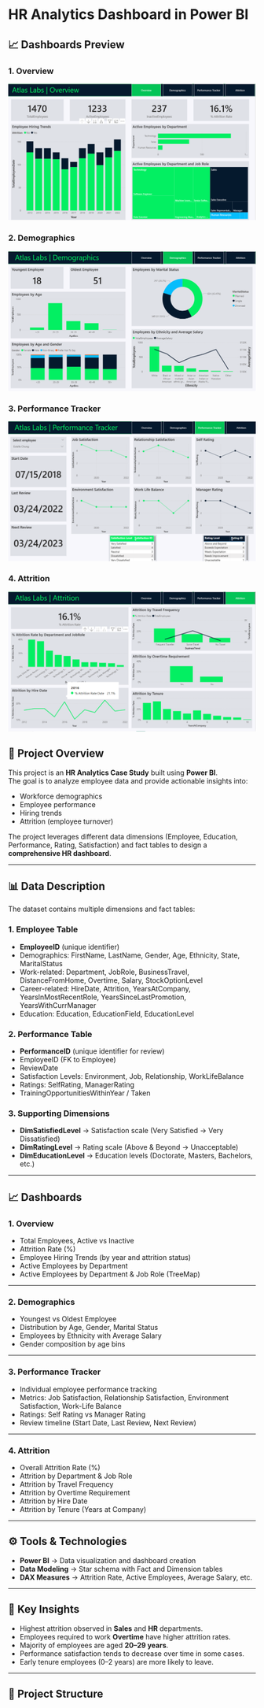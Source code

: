 # HR Analytics Dashboard in Power BI


## 📈 Dashboards Preview

### 1. Overview
![Overview Dashboard](Overview.png)

### 2. Demographics
![Demographics Dashboard](Demographics.png)

### 3. Performance Tracker
![Performance Dashboard](Performance_Tracker.png)

### 4. Attrition
![Attrition Dashboard](Attrition.png)


## 📌 Project Overview
This project is an **HR Analytics Case Study** built using **Power BI**.  
The goal is to analyze employee data and provide actionable insights into:
- Workforce demographics
- Employee performance
- Hiring trends
- Attrition (employee turnover)

The project leverages different data dimensions (Employee, Education, Performance, Rating, Satisfaction) and fact tables to design a **comprehensive HR dashboard**.

---

## 📊 Data Description
The dataset contains multiple dimensions and fact tables:

### 1. Employee Table
- **EmployeeID** (unique identifier)
- Demographics: FirstName, LastName, Gender, Age, Ethnicity, State, MaritalStatus
- Work-related: Department, JobRole, BusinessTravel, DistanceFromHome, Overtime, Salary, StockOptionLevel
- Career-related: HireDate, Attrition, YearsAtCompany, YearsInMostRecentRole, YearsSinceLastPromotion, YearsWithCurrManager
- Education: Education, EducationField, EducationLevel

### 2. Performance Table
- **PerformanceID** (unique identifier for review)
- EmployeeID (FK to Employee)
- ReviewDate
- Satisfaction Levels: Environment, Job, Relationship, WorkLifeBalance
- Ratings: SelfRating, ManagerRating
- TrainingOpportunitiesWithinYear / Taken

### 3. Supporting Dimensions
- **DimSatisfiedLevel** → Satisfaction scale (Very Satisfied → Very Dissatisfied)  
- **DimRatingLevel** → Rating scale (Above & Beyond → Unacceptable)  
- **DimEducationLevel** → Education levels (Doctorate, Masters, Bachelors, etc.)  

---

## 📈 Dashboards

### 1. **Overview**
- Total Employees, Active vs Inactive
- Attrition Rate (%)
- Employee Hiring Trends (by year and attrition status)
- Active Employees by Department
- Active Employees by Department & Job Role (TreeMap)

---

### 2. **Demographics**
- Youngest vs Oldest Employee
- Distribution by Age, Gender, Marital Status
- Employees by Ethnicity with Average Salary
- Gender composition by age bins

---

### 3. **Performance Tracker**
- Individual employee performance tracking
- Metrics: Job Satisfaction, Relationship Satisfaction, Environment Satisfaction, Work-Life Balance
- Ratings: Self Rating vs Manager Rating
- Review timeline (Start Date, Last Review, Next Review)

---

### 4. **Attrition**
- Overall Attrition Rate (%)
- Attrition by Department & Job Role
- Attrition by Travel Frequency
- Attrition by Overtime Requirement
- Attrition by Hire Date
- Attrition by Tenure (Years at Company)

---

## ⚙️ Tools & Technologies
- **Power BI** → Data visualization and dashboard creation
- **Data Modeling** → Star schema with Fact and Dimension tables
- **DAX Measures** → Attrition Rate, Active Employees, Average Salary, etc.

---

## 🚀 Key Insights
- Highest attrition observed in **Sales** and **HR** departments.
- Employees required to work **Overtime** have higher attrition rates.
- Majority of employees are aged **20–29 years**.
- Performance satisfaction tends to decrease over time in some cases.
- Early tenure employees (0–2 years) are more likely to leave.

---

## 📂 Project Structure